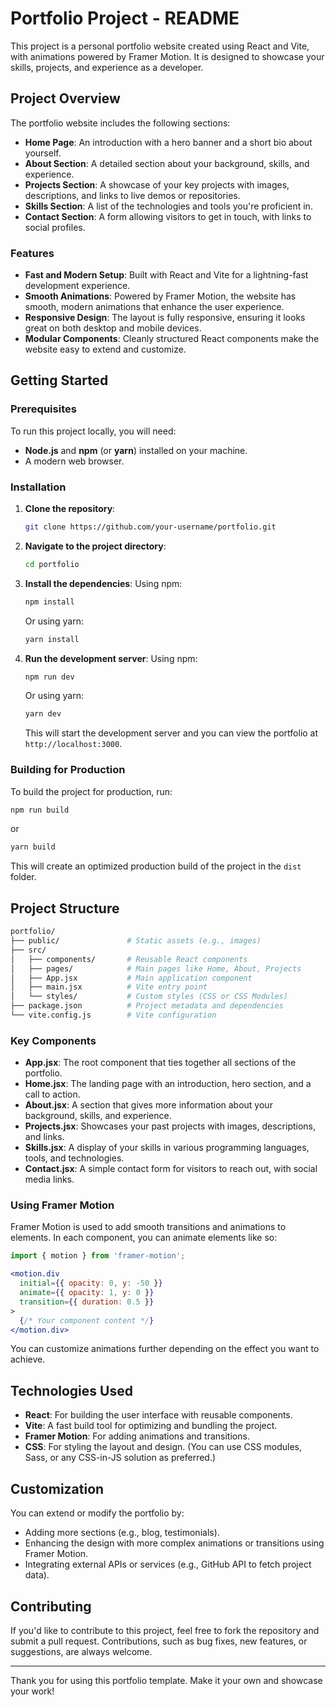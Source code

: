# Portfolio Project - README

This project is a personal portfolio website created using React and Vite, with animations powered by Framer Motion. It is designed to showcase your skills, projects, and experience as a developer.

## Project Overview

The portfolio website includes the following sections:
- **Home Page**: An introduction with a hero banner and a short bio about yourself.
- **About Section**: A detailed section about your background, skills, and experience.
- **Projects Section**: A showcase of your key projects with images, descriptions, and links to live demos or repositories.
- **Skills Section**: A list of the technologies and tools you're proficient in.
- **Contact Section**: A form allowing visitors to get in touch, with links to social profiles.

### Features
- **Fast and Modern Setup**: Built with React and Vite for a lightning-fast development experience.
- **Smooth Animations**: Powered by Framer Motion, the website has smooth, modern animations that enhance the user experience.
- **Responsive Design**: The layout is fully responsive, ensuring it looks great on both desktop and mobile devices.
- **Modular Components**: Cleanly structured React components make the website easy to extend and customize.

## Getting Started

### Prerequisites

To run this project locally, you will need:
- **Node.js** and **npm** (or **yarn**) installed on your machine.
- A modern web browser.

### Installation

1. **Clone the repository**:
    ```bash
    git clone https://github.com/your-username/portfolio.git
    ```

2. **Navigate to the project directory**:
    ```bash
    cd portfolio
    ```

3. **Install the dependencies**:
    Using npm:
    ```bash
    npm install
    ```
    Or using yarn:
    ```bash
    yarn install
    ```

4. **Run the development server**:
    Using npm:
    ```bash
    npm run dev
    ```
    Or using yarn:
    ```bash
    yarn dev
    ```

    This will start the development server and you can view the portfolio at `http://localhost:3000`.

### Building for Production

To build the project for production, run:
```bash
npm run build
```
or
```bash
yarn build
```

This will create an optimized production build of the project in the `dist` folder.

## Project Structure

```bash
portfolio/
├── public/               # Static assets (e.g., images)
├── src/
│   ├── components/       # Reusable React components
│   ├── pages/            # Main pages like Home, About, Projects
│   ├── App.jsx           # Main application component
│   ├── main.jsx          # Vite entry point
│   └── styles/           # Custom styles (CSS or CSS Modules)
├── package.json          # Project metadata and dependencies
└── vite.config.js        # Vite configuration
```

### Key Components

- **App.jsx**: The root component that ties together all sections of the portfolio.
- **Home.jsx**: The landing page with an introduction, hero section, and a call to action.
- **About.jsx**: A section that gives more information about your background, skills, and experience.
- **Projects.jsx**: Showcases your past projects with images, descriptions, and links.
- **Skills.jsx**: A display of your skills in various programming languages, tools, and technologies.
- **Contact.jsx**: A simple contact form for visitors to reach out, with social media links.

### Using Framer Motion

Framer Motion is used to add smooth transitions and animations to elements. In each component, you can animate elements like so:

```jsx
import { motion } from 'framer-motion';

<motion.div
  initial={{ opacity: 0, y: -50 }}
  animate={{ opacity: 1, y: 0 }}
  transition={{ duration: 0.5 }}
>
  {/* Your component content */}
</motion.div>
```

You can customize animations further depending on the effect you want to achieve.

## Technologies Used

- **React**: For building the user interface with reusable components.
- **Vite**: A fast build tool for optimizing and bundling the project.
- **Framer Motion**: For adding animations and transitions.
- **CSS**: For styling the layout and design. (You can use CSS modules, Sass, or any CSS-in-JS solution as preferred.)

## Customization

You can extend or modify the portfolio by:
- Adding more sections (e.g., blog, testimonials).
- Enhancing the design with more complex animations or transitions using Framer Motion.
- Integrating external APIs or services (e.g., GitHub API to fetch project data).

## Contributing

If you'd like to contribute to this project, feel free to fork the repository and submit a pull request. Contributions, such as bug fixes, new features, or suggestions, are always welcome.

---

Thank you for using this portfolio template. Make it your own and showcase your work!